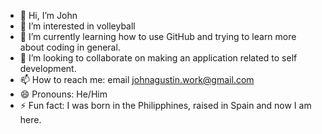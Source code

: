 - 👋 Hi, I’m John
- 👀 I’m interested in volleyball
- 🌱 I’m currently learning how to use GitHub and trying to learn more about coding in general.
- 💞️ I’m looking to collaborate on making an application related to self development.
- 📫 How to reach me: email johnagustin.work@gmail.com
- 😄 Pronouns: He/Him
- ⚡ Fun fact: I was born in the Philipphines, raised in Spain and now I am here.

<!---
Fujin-jma/Fujin-jma is a ✨ special ✨ repository because its `README.md` (this file) appears on your GitHub profile.
You can click the Preview link to take a look at your changes.
--->

